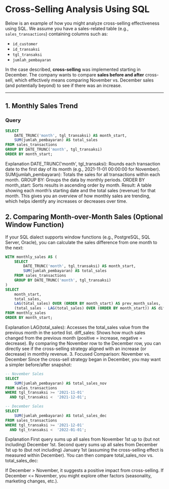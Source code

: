 # Cross-Selling Analysis Using SQL

Below is an example of how you might analyze cross-selling effectiveness using SQL. We assume you have a sales-related table (e.g., `sales_transactions`) containing columns such as:

- `id_customer`  
- `id_transaksi`  
- `tgl_transaksi`  
- `jumlah_pembayaran`  

In the case described, **cross-selling** was implemented starting in December. The company wants to compare **sales before and after** cross-sell, which effectively means comparing November vs. December sales (and potentially beyond) to see if there was an increase.

---

## 1. Monthly Sales Trend

### Query

```sql
SELECT
    DATE_TRUNC('month', tgl_transaksi) AS month_start,
    SUM(jumlah_pembayaran) AS total_sales
FROM sales_transactions
GROUP BY DATE_TRUNC('month', tgl_transaksi)
ORDER BY month_start;
```
Explanation
DATE_TRUNC('month', tgl_transaksi): Rounds each transaction date to the first day of its month (e.g., 2021-11-01 00:00:00 for November).
SUM(jumlah_pembayaran): Totals the sales for all transactions within each month.
GROUP BY: Groups the data by monthly periods.
ORDER BY month_start: Sorts results in ascending order by month.
Result: A table showing each month’s starting date and the total sales (revenue) for that month. This gives you an overview of how monthly sales are trending, which helps identify any increases or decreases over time.
## 2. Comparing Month-over-Month Sales (Optional Window Function)
If your SQL dialect supports window functions (e.g., PostgreSQL, SQL Server, Oracle), you can calculate the sales difference from one month to the next:

```sql
WITH monthly_sales AS (
    SELECT
        DATE_TRUNC('month', tgl_transaksi) AS month_start,
        SUM(jumlah_pembayaran) AS total_sales
    FROM sales_transactions
    GROUP BY DATE_TRUNC('month', tgl_transaksi)
)
SELECT
    month_start,
    total_sales,
    LAG(total_sales) OVER (ORDER BY month_start) AS prev_month_sales,
    (total_sales - LAG(total_sales) OVER (ORDER BY month_start)) AS diff_sales
FROM monthly_sales
ORDER BY month_start;

```
Explanation
LAG(total_sales): Accesses the total_sales value from the previous month in the sorted list.
diff_sales: Shows how much sales changed from the previous month (positive = increase, negative = decrease).
By comparing the November row to the December row, you can directly see if the cross-selling strategy aligned with an increase (or decrease) in monthly revenue.
3. Focused Comparison: November vs. December
Since the cross-sell strategy began in December, you may want a simpler before/after snapshot:
```sql
-- November Sales
SELECT
    SUM(jumlah_pembayaran) AS total_sales_nov
FROM sales_transactions
WHERE tgl_transaksi >= '2021-11-01'
  AND tgl_transaksi <  '2021-12-01';

-- December Sales
SELECT
    SUM(jumlah_pembayaran) AS total_sales_dec
FROM sales_transactions
WHERE tgl_transaksi >= '2021-12-01'
  AND tgl_transaksi <  '2022-01-01';
```
Explanation
First query sums up all sales from November 1st up to (but not including) December 1st.
Second query sums up all sales from December 1st up to (but not including) January 1st (assuming the cross-selling effect is measured within December).
You can then compare total_sales_nov vs. total_sales_dec:

If December > November, it suggests a positive impact from cross-selling.
If December <= November, you might explore other factors (seasonality, marketing changes, etc.).